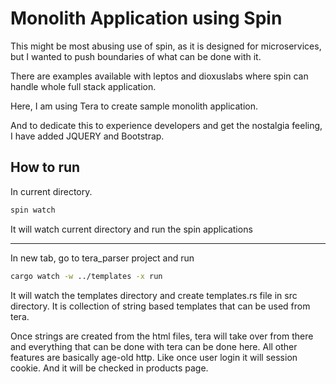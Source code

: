 # Monolith Application using Spin

This might be most abusing use of spin, as it is designed for microservices, but I wanted to push boundaries of what can be done with it.

There are examples available with leptos and dioxuslabs where spin can handle whole full stack application. 

Here, I am using Tera to create sample monolith application.

And to dedicate this to experience developers and get the nostalgia feeling, I have added JQUERY and Bootstrap.

## How to run

In current directory.

```bash
spin watch
```
It will watch current directory and run the spin applications 

--------- 

In new tab, go to tera_parser project and run

```bash
cargo watch -w ../templates -x run
```
It will watch the templates directory and create templates.rs file in src directory. 
It is collection of string based templates that can be used from tera. 

Once strings are created from the html files, tera will take over from there and everything that can be 
done with tera can be done here. All other features are basically age-old http. Like once user login it will session cookie. And it will be checked in products page. 